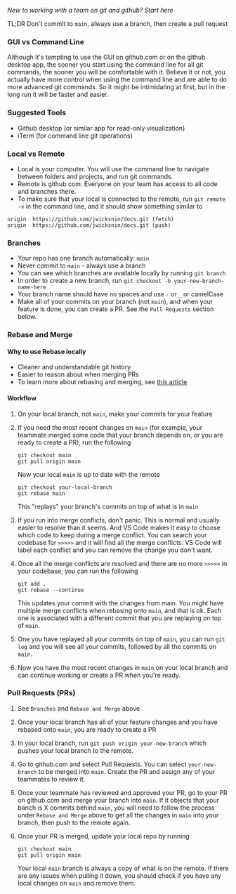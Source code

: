 _New to working with a team on git and github? Start here_

TL;DR Don't commit to `main`, always use a branch, then create a pull request

### GUI vs Command Line

Although it's tempting to use the GUI on github.com or on the github desktop app, the sooner you start using the command line for all git commands, the sooner you will be comfortable with it. Believe it or not, you actually have more control when using the command line and are able to do more advanced git commands. So it might be intimidating at first, but in the long run it will be faster and easier.

### Suggested Tools

- Github desktop (or similar app for read-only visualization)
- iTerm (for command line git operations)

### Local vs Remote

- Local is your computer. You will use the command line to navigate between folders and projects, and run git commands.
- Remote is github.com. Everyone on your team has access to all code and branches there.
- To make sure that your local is connected to the remote, run `git remote -v` in the command line, and it should show something similar to

```
origin	https://github.com/jwicksnin/docs.git (fetch)
origin	https://github.com/jwicksnin/docs.git (push)
```

### Branches

- Your repo has one branch automatically: `main`
- Never commit to `main` - always use a branch
- You can see which branches are available locally by running `git branch`
- In order to create a new branch, run `git checkout -b your-new-branch-name-here`
- Your branch name should have no spaces and use `-` or `_` or camelCase
- Make all of your commits on your branch (not `main`), and when your feature is done, you can create a PR. See the `Pull Requests` section below.

### Rebase and Merge

#### Why to use Rebase locally

- Cleaner and understandable git history
- Easier to reason about when merging PRs
- To learn more about rebasing and merging, see [this article](https://www.atlassian.com/git/tutorials/merging-vs-rebasing)

#### Workflow

1. On your local branch, not `main`, make your commits for your feature
1. If you need the most recent changes on `main` (for example, your teammate merged some code that your branch depends on, or you are ready to create a PR), run the following

   ```command
   git checkout main
   git pull origin main
   ```

   Now your local `main` is up to date with the remote

   ```command
   git checkout your-local-branch
   git rebase main
   ```

   This "replays" your branch's commits on top of what is in `main`

1. If you run into merge conflicts, don't panic. This is normal and usually easier to resolve than it seems. And VS Code makes it easy to choose which code to keep during a merge conflict. You can search your codebase for `>>>>>` and it will find all the merge conflicts. VS Code will label each conflict and you can remove the change you don't want.
1. Once all the merge conflicts are resolved and there are no more `>>>>>` in your codebase, you can run the following
   ```command
   git add .
   git rebase --continue
   ```
   This updates your commit with the changes from main. You might have multiple merge conflicts when rebasing onto `main`, and that is ok. Each one is associated with a different commit that you are replaying on top of `main`.
1. One you have replayed all your commits on top of `main`, you can run `git log` and you will see all your commits, followed by all the commits on `main`.
1. Now you have the most recent changes in `main` on your local branch and can continue working or create a PR when you're ready.

### Pull Requests (PRs)

1. See `Branches` and `Rebase and Merge` above
1. Once your local branch has all of your feature changes and you have rebased onto `main`, you are ready to create a PR
1. In your local branch, run `git push origin your-new-branch` which pushes your local branch to the remote.
1. Go to github.com and select Pull Requests. You can select `your-new-branch` to be merged into `main`. Create the PR and assign any of your teammates to review it.
1. Once your teammate has reviewed and approved your PR, go to your PR on github.com and merge your branch into `main`. If it objects that your banch is X commits behind `main`, you will need to follow the process under `Rebase and Merge` above to get all the changes in `main` into your branch, then push to the remote again.

1. Once your PR is merged, update your local repo by running
   ```
   git checkout main
   git pull origin main
   ```
   Your local `main` branch is always a copy of what is on the remote. If there are any issues when pulling it down, you should check if you have any local changes on `main` and remove them.
